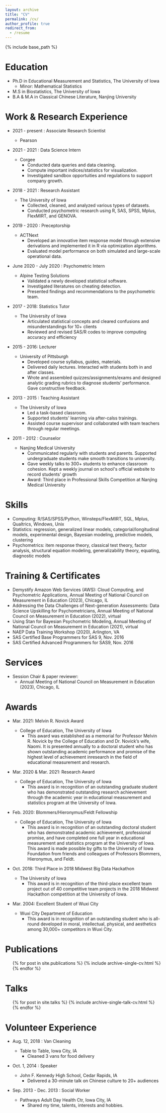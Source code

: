 ```yaml
---
layout: archive
title: "CV"
permalink: /cv/
author_profile: true
redirect_from:
  - /resume
---
```


{% include base_path %}

Education
======
* Ph.D in Educational Measurement and Statistics, The University of Iowa
  * Minor: Mathematical Statistics
* M.S  in Biostatistics, The University of Iowa
* B.A & M.A in Classical Chinese Literature, Nanjing University


Work & Research Experience
======
* 2021 - present : Associate Research Scientist	
  * Pearson

* 2021 - 2021 : Data Science Intern	
  * Corgee  
    * Conducted data queries and data cleaning. 
    * Compute important indices/statistics for visualization. 
    * Investigated sandbox opportuities and regulations to support company growth. 
 
 
* 2018 - 2021 : Research Assistant	
  * The University of Iowa  
    * Collected, cleaned, and analyzed various types of datasets. 
    * Conducted psychometric research using R, SAS, SPSS, Mplus, FlexMIRT, and GENOVA. 


* 2019 - 2020 : Preceptorship	
  * ACTNext
    * Developed an innovative item response model through extensive derivations and implemented it in R via optimization algorithms. 
    * Evaluated model performance on both simulated and large-scale operational data.
  
* June 2020 - July 2020 : Psychometric Intern
  * Alpine Testing Solutions
    * Validated a newly developed statistical software. 
    * Investigated literatures on cheating detection. 
    * Presented findings and recommendations to the psychometric team. 

* 2017 - 2018: Statistics Tutor 
  * The University of Iowa  
    * Articulated statistical concepts and cleared confusions and misunderstandings for 10+ clients
    * Reviewed and revised SAS/R codes to improve computing accuracy and efficiency


* 2015 - 2016: Lecturer 
  * University of Pittsburgh
    * Developed course syllabus, guides, materials. 
    * Delivered daily lectures. Interacted with students both in and after classes.
    * Wrote and assembled quizzes/assignments/exams and designed analytic grading rubrics to diagnose students’ performance. Gave constructive feedback.
  
* 2013 - 2015 : Teaching Assistant
  * The University of Iowa
    * Led a task-based classroom.  
    * Supported students' learning via after-calss trainings. 
    * Assisted course supervisor and collaborated with team teachers through regular meetings.

  
* 2011 - 2012 : Counselor
  * Nanjing Medical University
    * Communicated regularly with students and parents. Supported undergraduate students make smooth transitions to university.
    * Gave weekly talks to 300+ students to enhance classroom cohesion. Kept a weekly journal on school's official website to record students' growth
    * Award: Third place in Professional Skills Competition at Nanjing Medical University

Skills
======
* Computing: R/SAS/SPSS/Python, Winsteps/FlexMIRT, SQL, Mplus, Qualtrics, Windows, Unix
* Statistics: regression, generalized linear models, categorial/longitudinal models, experimental design, Bayesian modeling, predictive models, clustering
* Psychometrics: item response theory, classical test theory, factor analysis, structural equation modeling, generalizability theory, equating, diagnostic models

Training & Certificates
======
* Demystify Amazon Web Services (AWS): Cloud Computing, and Psychometric Applications, Annual Meeting of National Council on Measurement in Education (2023), Chicago, IL
* Addressing the Data Challenges of Next-generation Assessments: Data Science Upskilling for Psychometricians, Annual Meeting of National Council on Measurement in Education (2022), virtual
* Using Stan for Bayesian Psychometric Modeling, Annual Meeting of National Council on Measurement in Education (2021), virtual
* NAEP Data Training Workshop (2020), Arlington, VA	  
* SAS Certified Base Programmers for SAS 9, Nov. 2016
* SAS Certified Advanced Programmers for SAS9, Nov. 2016	  


Services
======
* Session Chair & paper reviewer: 
  * Annual Meeting of National Council on Measurement in Education (2023), Chicago, IL

Awards
======
* Mar. 2021: Melvin R. Novick Award
  * College of Education, The University of Iowa
    * This award was established as a memorial for Professor Melvin R. Novick by the College of Education and Dr. Novick’s wife, Naomi. It is presented annually to a doctoral student who has shown outstanding academic performance and promise of the highest level of achievement inresearch in the field of educational measurement and research.

* Mar. 2020 & Mar. 2021: Research Award
  * College of Education, The University of Iowa
    * This award is in recognition of an outstanding graduate student who has demonstrated outstanding research achievement through the academic year in educational measurement and statistics program at the University of Iowa. 


* Feb. 2020: Blommers/Hieronymus/Feldt Fellowship
  * College of Education, The University of Iowa
    * This award is in recognition of an outstanding doctoral student who has demonstrated academic achievement, professional promise, and have completed one full year in educational measurement and statistics program at the University of Iowa. This award is made possible by gifts to the University of Iowa Foundation from friends and colleagues of Professors Blommers, Hieronymus, and Feldt.



* Oct. 2018: Third Place in 2018 Midwest Big Data Hackathon
  * The University of Iowa
    * This award is in recognition of the third-place excellent team project out of 40 competitive team projects in the 2018 Midwest Hackathon competition at the University of Iowa.    

* Mar. 2004: Excellent Student of Wuxi City	
  * Wuxi City Department of Education
    * This award is in recognition of an outstanding student who is all-round developed in moral, intellectual, physical, and aesthetics among 30,000+ competitors in Wuxi City.
    


Publications
======
  <ul>{% for post in site.publications %}
    {% include archive-single-cv.html %}
  {% endfor %}</ul>
  
Talks
======
  <ul>{% for post in site.talks %}
    {% include archive-single-talk-cv.html %}
  {% endfor %}</ul>
  

Volunteer Experience
======
* Aug. 12, 2018 : Van Cleaning 
  * Table to Table, Iowa City, IA 
    * Cleaned 3 vans for food delivery

* Oct. 1, 2014 : Speaker						
  * John F. Kennedy High School, Cedar Rapids, IA 
    * Delivered a 30-minute talk on Chinese culture to 20+ audiences
    
* Sep. 2013 - Dec. 2013 : Social Worker
   * Pathways Adult Day Health Ctr, Iowa City, IA
      * Shared my time, talents, interests and hobbies.

